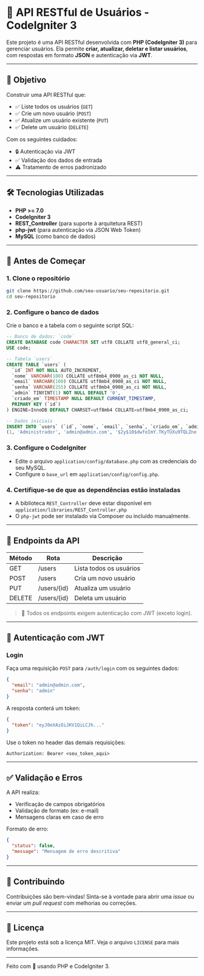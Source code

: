
# 📘 API RESTful de Usuários - CodeIgniter 3

Este projeto é uma API RESTful desenvolvida com **PHP (CodeIgniter 3)** para gerenciar usuários. Ela permite **criar, atualizar, deletar e listar usuários**, com respostas em formato **JSON** e autenticação via **JWT**.

---

## 🎯 Objetivo

Construir uma API RESTful que:

- ✅ Liste todos os usuários (`GET`)
- ✅ Crie um novo usuário (`POST`)
- ✅ Atualize um usuário existente (`PUT`)
- ✅ Delete um usuário (`DELETE`)

Com os seguintes cuidados:

- 🔒 Autenticação via JWT
- ✅ Validação dos dados de entrada
- ⚠️ Tratamento de erros padronizado

---

## 🛠️ Tecnologias Utilizadas

- **PHP >= 7.0**
- **CodeIgniter 3**
- **REST_Controller** (para suporte à arquitetura REST)
- **php-jwt** (para autenticação via JSON Web Token)
- **MySQL** (como banco de dados)

---

## 🚀 Antes de Começar

### 1. Clone o repositório

```bash
git clone https://github.com/seu-usuario/seu-repositorio.git
cd seu-repositorio
```

### 2. Configure o banco de dados

Crie o banco e a tabela com o seguinte script SQL:

```sql
-- Banco de dados: `code`
CREATE DATABASE code CHARACTER SET utf8 COLLATE utf8_general_ci;
USE code;

-- Tabela `users`
CREATE TABLE `users` (
  `id` INT NOT NULL AUTO_INCREMENT,
  `nome` VARCHAR(100) COLLATE utf8mb4_0900_as_ci NOT NULL,
  `email` VARCHAR(100) COLLATE utf8mb4_0900_as_ci NOT NULL,
  `senha` VARCHAR(255) COLLATE utf8mb4_0900_as_ci NOT NULL,
  `admin` TINYINT(1) NOT NULL DEFAULT '0',
  `criado_em` TIMESTAMP NULL DEFAULT CURRENT_TIMESTAMP,
  PRIMARY KEY (`id`)
) ENGINE=InnoDB DEFAULT CHARSET=utf8mb4 COLLATE=utf8mb4_0900_as_ci;

-- Dados iniciais
INSERT INTO `users` (`id`, `nome`, `email`, `senha`, `criado_em`, `admin`) VALUES
(1, 'Administrador', 'admin@admin.com', '$2y$10$dwfeImY.TKyTUXu9TQLZne.wwvh2k6jtQo0.6TCmhDptCPlm3MRz6', '2025-08-07 00:03:39', 1);
```

### 3. Configure o CodeIgniter

- Edite o arquivo `application/config/database.php` com as credenciais do seu MySQL.
- Configure o `base_url` em `application/config/config.php`.

### 4. Certifique-se de que as dependências estão instaladas

- A biblioteca `REST_Controller` deve estar disponível em `application/libraries/REST_Controller.php`
- O `php-jwt` pode ser instalado via Composer ou incluído manualmente.

---

## 🧪 Endpoints da API

| Método | Rota             | Descrição                  |
|--------|------------------|----------------------------|
| GET    | /users           | Lista todos os usuários    |
| POST   | /users           | Cria um novo usuário       |
| PUT    | /users/{id}      | Atualiza um usuário        |
| DELETE | /users/{id}      | Deleta um usuário          |

> 🔐 Todos os endpoints exigem autenticação com JWT (exceto login).

---

## 🔐 Autenticação com JWT

### Login

Faça uma requisição `POST` para `/auth/login` com os seguintes dados:

```json
{
  "email": "admin@admin.com",
  "senha": "admin"
}
```

A resposta conterá um token:

```json
{
  "token": "eyJ0eXAiOiJKV1QiLCJh..."
}
```

Use o token no header das demais requisições:

```
Authorization: Bearer <seu_token_aqui>
```

---

## ✅ Validação e Erros

A API realiza:

- Verificação de campos obrigatórios
- Validação de formato (ex: e-mail)
- Mensagens claras em caso de erro

Formato de erro:

```json
{
  "status": false,
  "message": "Mensagem de erro descritiva"
}
```

---

## 🤝 Contribuindo

Contribuições são bem-vindas! Sinta-se à vontade para abrir uma _issue_ ou enviar um _pull request_ com melhorias ou correções.

---

## 📄 Licença

Este projeto está sob a licença MIT. Veja o arquivo `LICENSE` para mais informações.

---

Feito com 💙 usando PHP e CodeIgniter 3.
